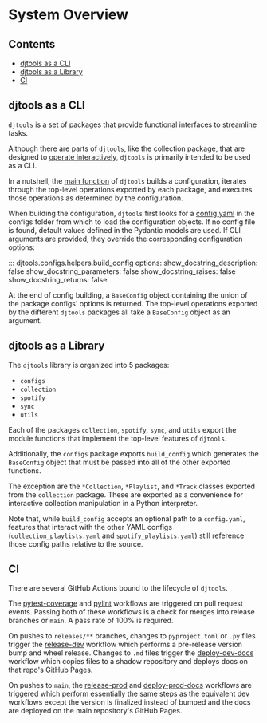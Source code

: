 # System Overview


## Contents
- [djtools as a CLI](#djtools-as-aclij)
- [djtools as a Library](#djtools-as-a-library)
- [CI](#ci)


## djtools as a CLI
`djtools` is a set of packages that provide functional interfaces to streamline tasks.

Although there are parts of `djtools`, like the collection package, that are designed to [operate interactively](./collections_api.md), `djtools` is primarily intended to be used as a CLI.

In a nutshell, the [main function](https://github.com/a-rich/DJ-Tools/blob/main/djtools/__init__.py) of `djtools` builds 
a configuration, iterates through the top-level operations exported by each package, and executes those operations as determined by the configuration.

When building the configuration, `djtools` first looks for a [config.yaml](https://github.com/a-rich/DJ-Tools/blob/main/djtools/configs/config.yaml) in the configs folder from which to load the configuration objects.
If no config file is found, default values defined in the Pydantic models are used.
If CLI arguments are provided, they override the corresponding configuration options:

::: djtools.configs.helpers.build_config
    options:
        show_docstring_description: false
        show_docstring_parameters: false
        show_docstring_raises: false
        show_docstring_returns: false

At the end of config building, a `BaseConfig` object containing the union of the package configs' options is returned.
The top-level operations exported by the different `djtools` packages all take a `BaseConfig` object as an argument.


## djtools as a Library
The `djtools` library is organized into 5 packages:

- `configs`
- `collection`
- `spotify`
- `sync`
- `utils`

Each of the packages `collection`, `spotify`, `sync`, and `utils` export the module functions that implement the top-level features of `djtools`.

Additionally, the `configs` package exports `build_config` which generates the `BaseConfig` object that must be passed into all of the other exported functions.

The exception are the `*Collection`, `*Playlist`, and `*Track` classes exported from the `collection` package.
These are exported as a convenience for interactive collection manipulation in a Python interpreter.

Note that, while `build_config` accepts an optional path to a `config.yaml`, features that interact with the other YAML configs (`collection_playlists.yaml` and `spotify_playlists.yaml`) still reference those config paths relative to the source.

## CI
There are several GitHub Actions bound to the lifecycle of `djtools`.

The [pytest-coverage](https://github.com/a-rich/DJ-Tools/blob/main/.github/workflows/pytest-coverage.yaml) and [pylint](https://github.com/a-rich/DJ-Tools/blob/main/.github/workflows/pylint.yaml) workflows are triggered on pull request events.
Passing both of these workflows is a check for merges into release branches or `main`.
A pass rate of 100% is required.

On pushes to `releases/**` branches, changes to `pyproject.toml` or `.py` files trigger the [release-dev](https://github.com/a-rich/DJ-Tools/blob/main/.github/workflows/release-dev.yaml) workflow which performs a pre-release version bump and wheel release.
Changes to `.md` files trigger the [deploy-dev-docs](https://github.com/a-rich/DJ-Tools/blob/main/.github/workflows/deploy-dev-docs.yaml) workflow which copies files to a shadow repository and deploys docs on that repo's GitHub Pages.

On pushes to `main`, the [release-prod](https://github.com/a-rich/DJ-Tools/blob/main/.github/workflows/release-prod.yaml) and [deploy-prod-docs](https://github.com/a-rich/DJ-Tools/blob/main/.github/workflows/deploy-prod-docs.yaml) workflows are triggered which perform essentially the same steps as the equivalent dev workflows except the version is finalized instead of bumped and the docs are deployed on the main repository's GitHub Pages. 
